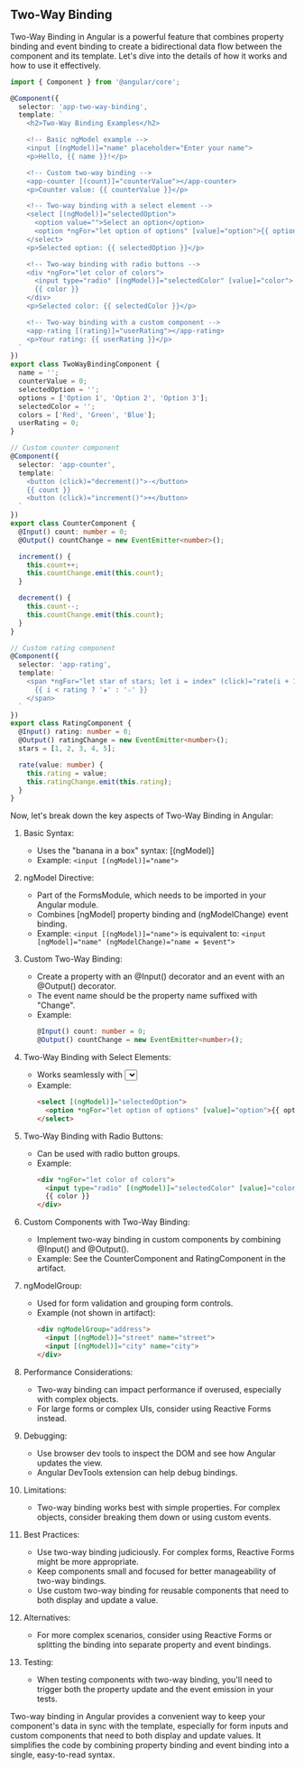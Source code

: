 ##  Two-Way Binding

Two-Way Binding in Angular is a powerful feature that combines property binding and event binding to create a bidirectional data flow between the component and its template. Let's dive into the details of how it works and how to use it effectively.



```typescript
import { Component } from '@angular/core';

@Component({
  selector: 'app-two-way-binding',
  template: `
    <h2>Two-Way Binding Examples</h2>

    <!-- Basic ngModel example -->
    <input [(ngModel)]="name" placeholder="Enter your name">
    <p>Hello, {{ name }}!</p>

    <!-- Custom two-way binding -->
    <app-counter [(count)]="counterValue"></app-counter>
    <p>Counter value: {{ counterValue }}</p>

    <!-- Two-way binding with a select element -->
    <select [(ngModel)]="selectedOption">
      <option value="">Select an option</option>
      <option *ngFor="let option of options" [value]="option">{{ option }}</option>
    </select>
    <p>Selected option: {{ selectedOption }}</p>

    <!-- Two-way binding with radio buttons -->
    <div *ngFor="let color of colors">
      <input type="radio" [(ngModel)]="selectedColor" [value]="color">
      {{ color }}
    </div>
    <p>Selected color: {{ selectedColor }}</p>

    <!-- Two-way binding with a custom component -->
    <app-rating [(rating)]="userRating"></app-rating>
    <p>Your rating: {{ userRating }}</p>
  `
})
export class TwoWayBindingComponent {
  name = '';
  counterValue = 0;
  selectedOption = '';
  options = ['Option 1', 'Option 2', 'Option 3'];
  selectedColor = '';
  colors = ['Red', 'Green', 'Blue'];
  userRating = 0;
}

// Custom counter component
@Component({
  selector: 'app-counter',
  template: `
    <button (click)="decrement()">-</button>
    {{ count }}
    <button (click)="increment()">+</button>
  `
})
export class CounterComponent {
  @Input() count: number = 0;
  @Output() countChange = new EventEmitter<number>();

  increment() {
    this.count++;
    this.countChange.emit(this.count);
  }

  decrement() {
    this.count--;
    this.countChange.emit(this.count);
  }
}

// Custom rating component
@Component({
  selector: 'app-rating',
  template: `
    <span *ngFor="let star of stars; let i = index" (click)="rate(i + 1)">
      {{ i < rating ? '★' : '☆' }}
    </span>
  `
})
export class RatingComponent {
  @Input() rating: number = 0;
  @Output() ratingChange = new EventEmitter<number>();
  stars = [1, 2, 3, 4, 5];

  rate(value: number) {
    this.rating = value;
    this.ratingChange.emit(this.rating);
  }
}

```

Now, let's break down the key aspects of Two-Way Binding in Angular:

1. Basic Syntax:
   - Uses the "banana in a box" syntax: [(ngModel)]
   - Example: `<input [(ngModel)]="name">`

2. ngModel Directive:
   - Part of the FormsModule, which needs to be imported in your Angular module.
   - Combines [ngModel] property binding and (ngModelChange) event binding.
   - Example: `<input [(ngModel)]="name">` is equivalent to:
     `<input [ngModel]="name" (ngModelChange)="name = $event">`

3. Custom Two-Way Binding:
   - Create a property with an @Input() decorator and an event with an @Output() decorator.
   - The event name should be the property name suffixed with "Change".
   - Example: 
     ```typescript
     @Input() count: number = 0;
     @Output() countChange = new EventEmitter<number>();
     ```

4. Two-Way Binding with Select Elements:
   - Works seamlessly with <select> elements.
   - Example: 
     ```html
     <select [(ngModel)]="selectedOption">
       <option *ngFor="let option of options" [value]="option">{{ option }}</option>
     </select>
     ```

5. Two-Way Binding with Radio Buttons:
   - Can be used with radio button groups.
   - Example:
     ```html
     <div *ngFor="let color of colors">
       <input type="radio" [(ngModel)]="selectedColor" [value]="color">
       {{ color }}
     </div>
     ```

6. Custom Components with Two-Way Binding:
   - Implement two-way binding in custom components by combining @Input() and @Output().
   - Example: See the CounterComponent and RatingComponent in the artifact.

7. ngModelGroup:
   - Used for form validation and grouping form controls.
   - Example (not shown in artifact):
     ```html
     <div ngModelGroup="address">
       <input [(ngModel)]="street" name="street">
       <input [(ngModel)]="city" name="city">
     </div>
     ```

8. Performance Considerations:
   - Two-way binding can impact performance if overused, especially with complex objects.
   - For large forms or complex UIs, consider using Reactive Forms instead.

9. Debugging:
   - Use browser dev tools to inspect the DOM and see how Angular updates the view.
   - Angular DevTools extension can help debug bindings.

10. Limitations:
    - Two-way binding works best with simple properties. For complex objects, consider breaking them down or using custom events.

11. Best Practices:
    - Use two-way binding judiciously. For complex forms, Reactive Forms might be more appropriate.
    - Keep components small and focused for better manageability of two-way bindings.
    - Use custom two-way binding for reusable components that need to both display and update a value.

12. Alternatives:
    - For more complex scenarios, consider using Reactive Forms or splitting the binding into separate property and event bindings.

13. Testing:
    - When testing components with two-way binding, you'll need to trigger both the property update and the event emission in your tests.

Two-way binding in Angular provides a convenient way to keep your component's data in sync with the template, especially for form inputs and custom components that need to both display and update values. It simplifies the code by combining property binding and event binding into a single, easy-to-read syntax.
